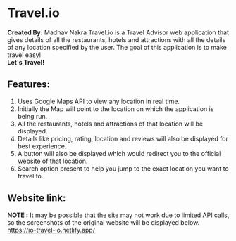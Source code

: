 # Travel.io
**Created By:** Madhav Nakra
Travel.io is a Travel Advisor web application that gives details of all the restaurants, hotels and attractions with all the details of any location specified by the user. The goal of this application is to make travel easy!\
**Let's Travel!**
## Features:
1. Uses Google Maps API to view any location in real time.
2. Initially the Map will point to the location on which the application is being run.
3. All the restaurants, hotels and attractions of that location will be displayed.
4. Details like pricing, rating, location and reviews will also be displayed for best experience.
5. A button will also be displayed which would redirect you to the official website of that location.
6. Search option present to help you jump to the exact location you want to travel to.
## Website link:
**NOTE :** It may be possible that the site may not work due to limited API calls, so the screenshots of the original website will be displayed below.\
https://io-travel-io.netlify.app/
